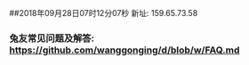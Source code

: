 ##2018年09月28日07时12分07秒 新址: 159.65.73.58
### 兔友常见问题及解答: https://github.com/wanggonging/d/blob/w/FAQ.md

